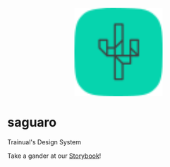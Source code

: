 <p align="center">
	<img src="./logo.svg" width="200">
</p>

# saguaro
Trainual's Design System

Take a gander at our [Storybook](https://saguaro-storybook.s3.amazonaws.com/index.html)!